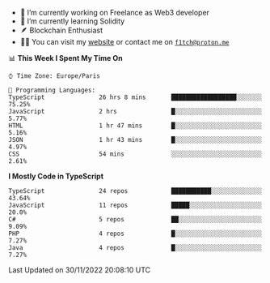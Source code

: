 - 🔭 I’m currently working on Freelance as Web3 developer
- 🌱 I’m currently learning Solidity
- 🪶 Blockchain Enthusiast
- 👨‍💻 You can visit my [website](https://f1tch.xyz) or contact me on [`f1tch@proton.me`](mailto:f1tch@proton.me)

<!--START_SECTION:waka-->
📊 **This Week I Spent My Time On** 

```text
⌚︎ Time Zone: Europe/Paris

💬 Programming Languages: 
TypeScript               26 hrs 8 mins       ██████████████████░░░░░░░   75.25% 
JavaScript               2 hrs               █░░░░░░░░░░░░░░░░░░░░░░░░   5.77% 
HTML                     1 hr 47 mins        █░░░░░░░░░░░░░░░░░░░░░░░░   5.16% 
JSON                     1 hr 43 mins        █░░░░░░░░░░░░░░░░░░░░░░░░   4.97% 
CSS                      54 mins             ░░░░░░░░░░░░░░░░░░░░░░░░░   2.61%

```

**I Mostly Code in TypeScript** 

```text
TypeScript               24 repos            ███████████░░░░░░░░░░░░░░   43.64% 
JavaScript               11 repos            █████░░░░░░░░░░░░░░░░░░░░   20.0% 
C#                       5 repos             ██░░░░░░░░░░░░░░░░░░░░░░░   9.09% 
PHP                      4 repos             █░░░░░░░░░░░░░░░░░░░░░░░░   7.27% 
Java                     4 repos             █░░░░░░░░░░░░░░░░░░░░░░░░   7.27%

```



 Last Updated on 30/11/2022 20:08:10 UTC
<!--END_SECTION:waka-->

